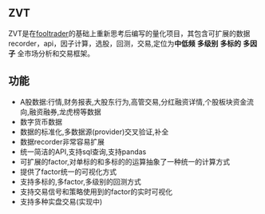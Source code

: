 ## ZVT

ZVT是在[fooltrader](https://github.com/foolcage/fooltrader)的基础上重新思考后编写的量化项目，其包含可扩展的数据recorder，api，因子计算，选股，回测，交易,定位为**中低频** **多级别** **多标的** **多因子** 全市场分析和交易框架。

## 功能

- A股数据:行情,财务报表,大股东行为,高管交易,分红融资详情,个股板块资金流向,融资融券,龙虎榜等数据
- 数字货币数据
- 数据的标准化,多数据源(provider)交叉验证,补全
- 数据recorder非常容易扩展
- 统一简洁的API,支持sql查询,支持pandas
- 可扩展的factor,对单标的和多标的的运算抽象了一种统一的计算方式
- 提供了factor统一的可视化方式
- 支持多标的,多factor,多级别的回测方式
- 支持交易信号和策略使用到的factor的实时可视化
- 支持多种实盘交易(实现中)